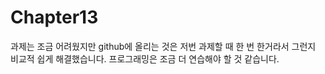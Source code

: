 # Chapter13
과제는 조금 어려웠지만 github에 올리는 것은 저번 과제할 때 한 번 한거라서 그런지 비교적 쉽게 해결했습니다. 프로그래밍은 조금 더 연습해야 할 것 같습니다. 
